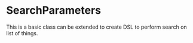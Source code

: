 # SearchParameters
This is a basic class can be extended to create DSL to perform search on list of things.
